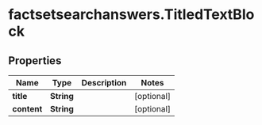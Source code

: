 # factsetsearchanswers.TitledTextBlock

## Properties

Name | Type | Description | Notes
------------ | ------------- | ------------- | -------------
**title** | **String** |  | [optional] 
**content** | **String** |  | [optional] 


